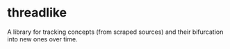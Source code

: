 # threadlike
A library for tracking concepts (from scraped sources) and their bifurcation into new ones over time. 
